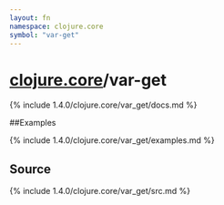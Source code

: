 ```yaml
---
layout: fn
namespace: clojure.core
symbol: "var-get"
---
```


# [clojure.core](../)/var-get

{% include 1.4.0/clojure.core/var_get/docs.md %}

##Examples

{% include 1.4.0/clojure.core/var_get/examples.md %}
## Source
{% include 1.4.0/clojure.core/var_get/src.md %}

